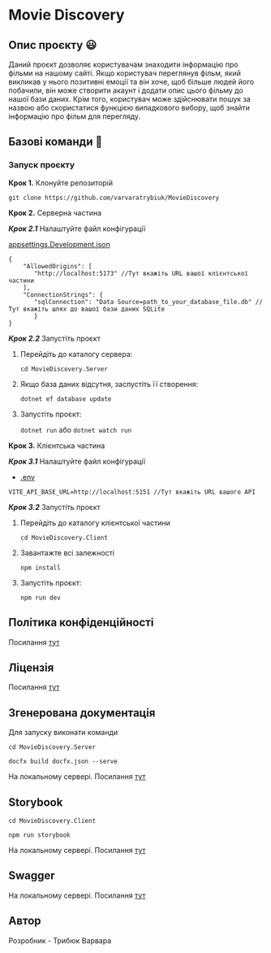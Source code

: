 # Movie Discovery

## Опис проєкту :smiley:

Даний проєкт дозволяє користувачам знаходити інформацію про фільми на нашому сайті. Якщо користувач переглянув фільм, який викликав у нього позитивні емоції та він хоче, щоб більше людей його побачили, він може створити акаунт і додати опис цього фільму до нашої бази даних. Крім того, користувач може здійснювати пошук за назвою або скористатися функцією випадкового вибору, щоб знайти інформацію про фільм для перегляду.

## Базові команди :hammer:

### Запуск проєкту

**Крок 1.** Клонуйте репозиторій

`git clone https://github.com/varvaratrybiuk/MovieDiscovery`

**Крок 2.** Серверна частина

**_Крок 2.1_** Налаштуйте файл конфігурації

[appsettings.Development.json](MovieDiscovery.Server/appsettings.Development.json)

```
{
    "AllowedOrigins": [
       "http://localhost:5173" //Тут вкажіть URL вашої клієнтської частини
    ],
    "ConnectionStrings": {
       "sqlConnection": "Data Source=path_to_your_database_file.db" //Тут вкажіть шлях до вашої бази даних SQLite
       }
}
```

**_Крок 2.2_** Запустіть проєкт

1. Перейдіть до каталогу сервера:

   `cd MovieDiscovery.Server`

1. Якщо база даних відсутня, заспустіть її створення:

   `dotnet ef database update`

1. Запустіть проєкт:

   `dotnet run`
   або
   `dotnet watch run`

**Крок 3.** Клієнтська частина

**_Крок 3.1_** Налаштуйте файл конфігурації

- [.env](./MovieDiscovery.Client/.env)

`VITE_API_BASE_URL=http://localhost:5151 //Тут вкажіть URL вашого API`

**_Крок 3.2_** Запустіть проєкт

1. Перейдіть до каталогу клієнтської частини

   `cd MovieDiscovery.Client`

1. Завантажте всі залежності

   `npm install`

1. Запустіть проєкт:

   `npm run dev`

## Політика конфіденційності

Посилання [тут](privacy-policy.md)

## Ліцензія

Посилання [тут](./LICENSE.md)

## Згенерована документація

Для запуску виконати команди

```
cd MovieDiscovery.Server

docfx build docfx.json --serve
```

На локальному сервері. Посилання [тут](http://localhost:8080)

## Storybook

```
cd MovieDiscovery.Client

npm run storybook
```

На локальному сервері. Посилання [тут](http://localhost:6006/)

## Swagger

На локальному сервері. Посилання [тут](http://localhost:5151/swagger/index.html)

## Автор

Розробник - Трибюк Варвара
